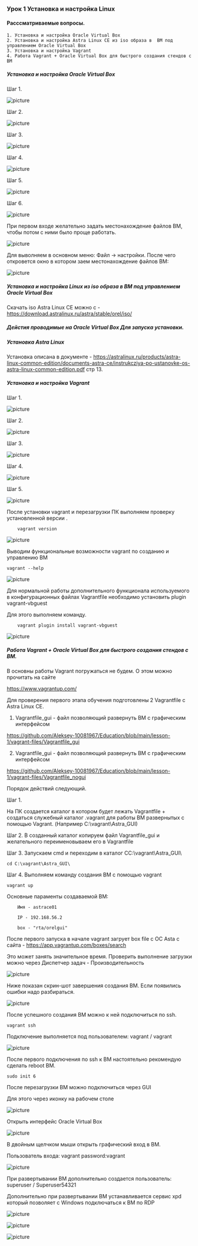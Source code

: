 ### Урок 1 Установка и настройка Linux
#### Расссматриваемые вопросы.

    1. Установка и настройка Oracle Virtual Box 
    2. Установка и настройка Astra Linux CE из iso образа в  ВМ под управлением Oracle Virtual Box
    3. Установка и настройка Vagrant 
    4. Работа Vagrant + Oracle Virtual Box для быстрого создания стендов c ВМ

##### Установка и настройка Oracle Virtual Box
Шаг 1.

![picture](pic/oracle_vb_01.png)

Шаг 2.

![picture](pic/oracle_vb_02.png)

Шаг 3.

![picture](pic/oracle_vb_03.png)

Шаг 4.

![picture](pic/oracle_vb_04.png)

Шаг 5.

![picture](pic/oracle_vb_05.png)

Шаг 6.

![picture](pic/oracle_vb_06.png)

При первом входе желательно задать местонахождение файлов ВМ, чтобы потом с ними было проще работать.

![picture](pic/oracle_vb_07.png)

Для выволняем в основном меню: Файл -> настройки. После чего откровется окно в котором заем местонахождение файлов ВМ:  

![picture](pic/oracle_vb_08.png)

##### Установка и настройка Linux из iso образа в  ВМ под управлением Oracle Virtual Box

Скачать iso Astra Linux CE можно c - https://download.astralinux.ru/astra/stable/orel/iso/

##### Дейстия проводимые на Oracle Virtual Box Для запуска установки.

##### Установка Astra Linux 

Установка описана в документе - https://astralinux.ru/products/astra-linux-common-edition/documents-astra-ce/instrukcziya-po-ustanovke-os-astra-linux-common-edition.pdf стр 13.



##### Установка и настройка Vagrant 
Шаг 1.

![picture](pic/vagrant_01.png)

Шаг 2.

![picture](pic/vagrant_02.png)

Шаг 3.

![picture](pic/vagrant_03.png)

Шаг 4.

![picture](pic/vagrant_04.png)

Шаг 5.

![picture](pic/vagrant_05.png)

После установки vagrant и перезагрузки ПК выполняем проверку установленной версии .

        vagrant version

![picture](pic/vagrant_w_02.png)

Выводим функциональные возможности vagrant по созданию и управлению ВM
    
    vagrant --help
    
![picture](pic/vagrant_w_01.png)

Для нормальной работы дополнительного функционала используемого в конфигурационных файлах Vagrantfile необходимо установить plugin vagrant-vbguest

Для этого выполняем команду.
        
        vagrant plugin install vagrant-vbguest

![picture](pic/vagrant_w_03.png)

##### Работа Vagrant + Oracle Virtual Box для быстрого создания стендов c ВМ.

В основны работы Vagrant погружаться не будем. О этом можно прочитать на сайте 

https://www.vagrantup.com/

Для проверения первого этапа обучения подготовлены 2 Vagrantfile c Astra Linux CE.

1. Vagrantfile_gui - файл позволяющий развернуть ВМ c графическим интерфейсом

https://github.com/Aleksey-10081967/Education/blob/main/lesson-1/vagrant-files/Vagrantfile_gui

2. Vagrantfile_gui - файл позволяющий развернуть ВМ c графическим интерфейсом

https://github.com/Aleksey-10081967/Education/blob/main/lesson-1/vagrant-files/Vagrantfile_nogui

Порядок действий следующий.

Шаг 1.

На ПК создается каталог в котором будет лежать Vagrantfile + создаться служебный каталог .vagrant для работы ВМ развернытых с помощью Vagrant.
(Например С:\vagrant\Astra_GUI\)

Шаг 2. 
В созданный каталог копируем файл Vagrantfile_gui и желательного переименовываем его в Vagrantfile

Шаг 3.
Запускаем cmd и переходим в каталог СС:\vagrant\Astra_GUI\

    cd С:\vagrant\Astra_GUI\
    
Шаг 4.
Выполняем команду создания ВМ с помощью vagrant
    
    vagrant up

Основные параменты создаваемой ВМ:

        Имя - astrace01

        IP - 192.168.56.2

        box - "rta/orelgui"

После первого запуска в начале vagrant загрует box file c ОС Asta c сайта - https://app.vagrantup.com/boxes/search

Это может занять значительное время. Проверить выполнение загрузки можно через Диспетчер задач - Производительность

![picture](pic/vagrant_w_04.png)

Ниже показан скрин-шот завершения создания ВМ. Если появились ошибки надо разбираться.

![picture](pic/vagrant_w_05.png)

После успешного создания ВМ можно к ней подключиться по ssh.
    
    vagrant ssh
    
Подключение выполняется под пользователем:
vagrant / vagrant

![picture](pic/vagrant_w_06.png)

После первого подключения по ssh к ВМ настоятельно рекомендую сделать reboot BM.
    
    sudo init 6

После перезагрузки ВМ можно подключиться через GUI

Для этого через иконку на рабочем столе 

![picture](pic/vagrant_w_08.png)

Открыть интерфейс Oracle Virtual Box

![picture](pic/vagrant_w_09.png)

B двойным щелчком мыши открыть графический вход в ВМ.

Пользователь входа: vagrant password:vagrant

![picture](pic/vagrant_w_10.png)

При развертывании ВМ дополнительно создается пользователь: 
superuser / Superuser54321

Дополнительно при развертывании ВМ устанавливается сервис xpd который позволяет с Windows подключаться к ВМ по RDP

![picture](pic/vagrant_rdp_01.png)

![picture](pic/vagrant_rdp_02.png)

![picture](pic/vagrant_rdp_03.png)







